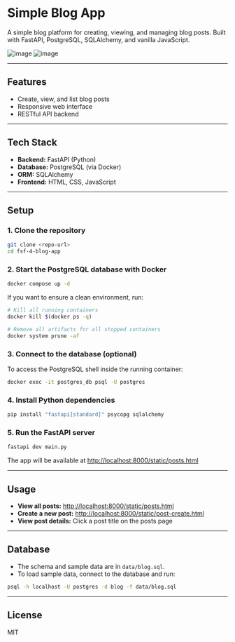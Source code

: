 # Simple Blog App

A simple blog platform for creating, viewing, and managing blog posts.
Built with FastAPI, PostgreSQL, SQLAlchemy, and vanilla JavaScript.

![image](https://github.com/user-attachments/assets/9e162033-7580-4393-b206-178ab5417354)
![image](https://github.com/user-attachments/assets/228f91a3-a16e-4739-8375-3e41b6010a9d)

---

## Features

-   Create, view, and list blog posts
-   Responsive web interface
-   RESTful API backend

---

## Tech Stack

-   **Backend:** FastAPI (Python)
-   **Database:** PostgreSQL (via Docker)
-   **ORM:** SQLAlchemy
-   **Frontend:** HTML, CSS, JavaScript

---

## Setup

### 1. Clone the repository

```bash
git clone <repo-url>
cd fsf-4-blog-app
```

### 2. Start the PostgreSQL database with Docker

```bash
docker compose up -d
```

If you want to ensure a clean environment, run:

```bash
# Kill all running containers
docker kill $(docker ps -q)

# Remove all artifacts for all stopped containers
docker system prune -af
```

### 3. Connect to the database (optional)

To access the PostgreSQL shell inside the running container:

```bash
docker exec -it postgres_db psql -U postgres
```

### 4. Install Python dependencies

```bash
pip install "fastapi[standard]" psycopg sqlalchemy
```

### 5. Run the FastAPI server

```bash
fastapi dev main.py
```

The app will be available at [http://localhost:8000/static/posts.html](http://localhost:8000/static/posts.html)

---

## Usage

-   **View all posts:** [http://localhost:8000/static/posts.html](http://localhost:8000/static/posts.html)
-   **Create a new post:** [http://localhost:8000/static/post-create.html](http://localhost:8000/static/post-create.html)
-   **View post details:** Click a post title on the posts page

---

## Database

-   The schema and sample data are in `data/blog.sql`.
-   To load sample data, connect to the database and run:

```bash
psql -h localhost -U postgres -d blog -f data/blog.sql
```

---

## License

MIT
